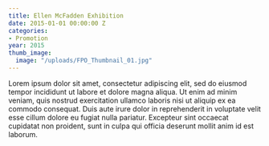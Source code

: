 ```yaml
---
title: Ellen McFadden Exhibition
date: 2015-01-01 00:00:00 Z
categories:
- Promotion
year: 2015
thumb_image:
  image: "/uploads/FPO_Thumbnail_01.jpg"
---
```


Lorem ipsum dolor sit amet, consectetur adipiscing elit, sed do eiusmod tempor incididunt ut labore et dolore magna aliqua. Ut enim ad minim veniam, quis nostrud exercitation ullamco laboris nisi ut aliquip ex ea commodo consequat. Duis aute irure dolor in reprehenderit in voluptate velit esse cillum dolore eu fugiat nulla pariatur. Excepteur sint occaecat cupidatat non proident, sunt in culpa qui officia deserunt mollit anim id est laborum.
